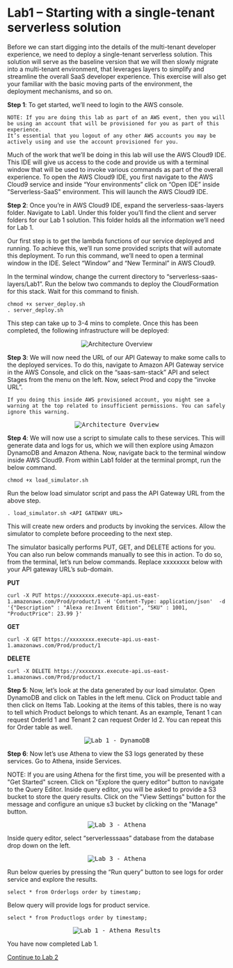 # Lab1 – Starting with a single-tenant serverless solution

Before we can start digging into the details of the multi-tenant developer experience, we need to deploy a single-tenant serverless solution. This solution will serve as the baseline version that we will then slowly migrate into a multi-tenant environment, that leverages layers to simplify and streamline the overall SaaS developer experience. This exercise will also get your familiar with the basic moving parts of the environment, the deployment mechanisms, and so on.

<b>Step 1</b>: To get started, we’ll need to login to the AWS console. 

    NOTE: If you are doing this lab as part of an AWS event, then you will be using an account that will be provisioned for you as part of this experience. 
    It’s essential that you logout of any other AWS accounts you may be actively using and use the account provisioned for you. 

Much of the work that we’ll be doing in this lab will use the AWS Cloud9 IDE. This IDE will give us access to the code and provide us with a terminal window that will be used to invoke various commands as part of the overall experience. To open the AWS Cloud9 IDE, you first navigate to the AWS Cloud9 service and inside “Your environments” click on “Open IDE” inside "Serverless-SaaS" environment. This will launch the AWS Cloud9 IDE.

<b>Step 2</b>: Once you’re in AWS Cloud9 IDE, expand the serverless-saas-layers folder. Navigate to Lab1. Under this folder you’ll find the client and server folders for our Lab 1 solution. This folder holds all the information we’ll need for Lab 1. 

Our first step is to get the lambda functions of our service deployed and running. To achieve this, we’ll run some provided scripts that will automate this deployment. To run this command, we’ll need to open a terminal window in the IDE. Select “Window” and “New Terminal” in AWS Cloud9. 

In the terminal window, change the current directory to “serverless-saas-layers/Lab1”. Run the below two commands to deploy the CloudFormation for this stack. Wait for this command to finish.

```
chmod +x server_deploy.sh
. server_deploy.sh
```

This step can take up to 3-4 mins to complete. Once this has been completed, the following infrastructure will be deployed:

<p align="center"><img src="../Images/Lab1-Architecture.png" alt="Architecture Overview"/></p>

<b>Step 3</b>: We will now need the URL of our API Gateway to make some calls to the deployed services. To do this, navigate to Amazon API Gateway service in the AWS Console, and click on the “saas-sam-stack” API and select Stages from the menu on the left. Now, select Prod and copy the “invoke URL”.
    
    If you doing this inside AWS provisioned account, you might see a warning at the top related to insufficient permissions. You can safely ignore this warning.

<p align="center"><kbd><img src="../Images/Lab1-APIGateway.png" alt="Architecture Overview"/></kbd></p>

<b>Step 4</b>: We will now use a script to simulate calls to these services. This will generate data and logs for us, which we will then explore using Amazon DynamoDB and Amazon Athena. Now, navigate back to the terminal window inside AWS Cloud9. From within Lab1 folder at the terminal prompt, run the below command.

```
chmod +x load_simulator.sh
```

Run the below load simulator script and pass the API Gateway URL from the above step.

```
. load_simulator.sh <API GATEWAY URL> 
```

This will create new orders and products by invoking the services. Allow the simulator to complete before proceeding to the next step.

The simulator basically performs PUT, GET, and DELETE actions for you. You can also run below commands manually to see this in action. To do so, from the terminal, let’s run below commands. Replace xxxxxxxx below with your API gateway URL’s sub-domain.

<b>PUT</b>
```
curl -X PUT https://xxxxxxxx.execute-api.us-east-1.amazonaws.com/Prod/product/1 -H 'Content-Type: application/json'  -d '{"Description" : "Alexa re:Invent Edition", "SKU" : 1001, "ProductPrice": 23.99 }'
```
 
<b>GET</b>
```
curl -X GET https://xxxxxxxx.execute-api.us-east-1.amazonaws.com/Prod/product/1
```
 
<b>DELETE</b>
``` 
curl -X DELETE https://xxxxxxxx.execute-api.us-east-1.amazonaws.com/Prod/product/1
```

<b>Step 5</b>: Now, let’s look at the data generated by our load simulator. Open DynamoDB and click on Tables in the left menu. Click on Product table and then click on Items Tab. Looking at the items of this tables, there is no way to tell which Product belongs to which tenant. As an example, Tenant 1 can request OrderId 1 and Tenant 2 can request Order Id 2. You can repeat this for Order table as well.

<p align="center"><kbd><img src="../Images/Lab1-DynamoDB.png" alt="Lab 1 - DynamoDB"/></kbd></p>

<b>Step 6</b>: Now let’s use Athena to view the S3 logs generated by these services. Go to Athena, inside Services. 

NOTE: If you are using Athena for the first time, you will be presented with a "Get Started" screen. Click on "Explore the query editor" button to navigate to the Query Editor. Inside query editor, you will be asked to provide a S3 bucket to store the query results. Click on the "View Settings" button for the message and configure an unique s3 bucket by clicking on the "Manage" button.
<p align="center"><kbd><img src="../Images/Lab1-AthenaBucket.png" alt="Lab 3 - Athena"/></kbd></p>

Inside query editor, select “serverlesssaas” database from the database drop down on the left. 

<p align="center"><kbd><img src="../Images/Lab1-Athena.png" alt="Lab 3 - Athena"/></kbd></p>

Run below queries by pressing the “Run query” button to see logs for order service and explore the results.
```
select * from Orderlogs order by timestamp;
```
Below query will provide logs for product service.
```
select * from Productlogs order by timestamp;
```

<p align="center"><kbd><img src="../Images/Lab1-AthenaResults.png" alt="Lab 1 - Athena Results"/></kbd></p>

You have now completed Lab 1. 

[Continue to Lab 2](../Lab2/README.md)

